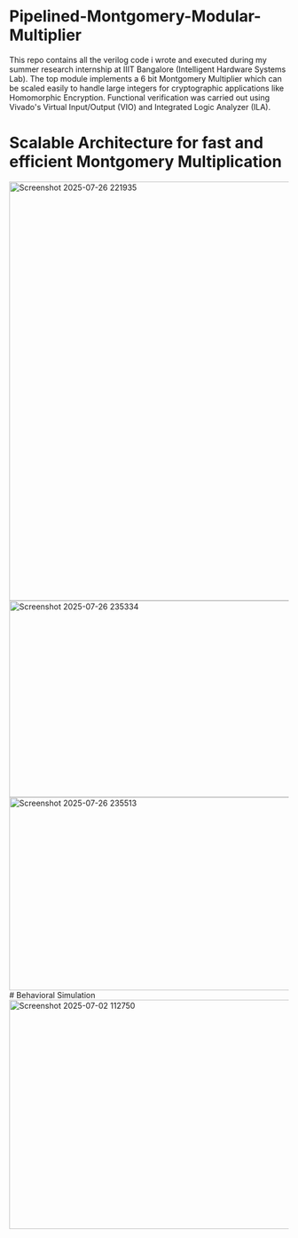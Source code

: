 # Pipelined-Montgomery-Modular-Multiplier
This repo contains all the verilog code i wrote and executed during my summer research internship at IIIT Bangalore (Intelligent Hardware Systems Lab).
The top module implements a 6 bit Montgomery Multiplier which can be scaled easily to handle large integers for cryptographic applications like Homomorphic Encryption.
Functional verification was carried out using Vivado's Virtual Input/Output (VIO) and Integrated Logic Analyzer (ILA).
# Scalable Architecture for fast and efficient Montgomery Multiplication
<img width="718" height="755" alt="Screenshot 2025-07-26 221935" src="https://github.com/user-attachments/assets/9cd95e5b-84fa-498f-b301-bab17a4c4250" />
<img width="572" height="354" alt="Screenshot 2025-07-26 235334" src="https://github.com/user-attachments/assets/e7bcfd67-1157-454e-8c99-aeb912c0daaa" />
<img width="936" height="348" alt="Screenshot 2025-07-26 235513" src="https://github.com/user-attachments/assets/c09c564d-9f33-4040-b661-89b874e0aa1a" />
# Behavioral Simulation
<img width="845" height="413" alt="Screenshot 2025-07-02 112750" src="https://github.com/user-attachments/assets/8007320e-8d82-4775-9799-fcdc814d1bfb" />
